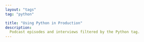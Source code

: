 ```yaml
---
layout: "tags"
tag: "python"

title: "Using Python in Production"
description:
  Podcast episodes and interviews filtered by the Python tag.
---
```

